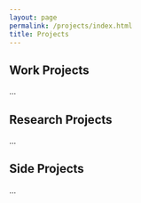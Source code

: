 ```yaml
---
layout: page
permalink: /projects/index.html
title: Projects
---
```

## Work Projects

...

## Research Projects

...

## Side Projects

...
